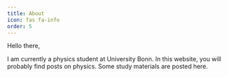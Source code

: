 ```yaml
---
title: About
icon: fas fa-info
order: 5
---
```


Hello there,

I am currently a physics student at University Bonn. In this website, you will probably find posts on physics. Some study materials are posted here.

<!-- > **Note**: Add Markdown syntax content to file `_tabs/about.md` and it will show up on this page. -->
